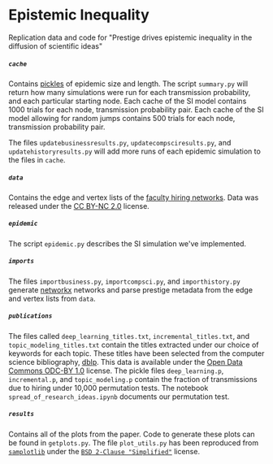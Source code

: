 # Epistemic Inequality

Replication data and code for "Prestige drives epistemic inequality in the diffusion of scientific ideas"

##### `cache`

Contains [pickles](https://docs.python.org/2/library/pickle.html) of epidemic size and length. The script `summary.py` will return how many simulations were run for each transmission probability, and each particular starting node. Each cache of the SI model contains 1000 trials for each node, transmission probability pair. Each cache of the SI model allowing for random jumps contains 500 trials for each node, transmission probability pair. 

The files `updatebusinessresults.py`, `updatecompsciresults.py`, and `updatehistoryresults.py` will add more runs of each epidemic simulation to the files in `cache`.

##### `data`

Contains the edge and vertex lists of the [faculty hiring networks](http://tuvalu.santafe.edu/~aaronc/facultyhiring/). Data was released under the [CC BY-NC 2.0](https://creativecommons.org/licenses/by-nc/2.0/) license.

##### `epidemic`

The script `epidemic.py` describes the SI simulation we've implemented.

##### `imports`

The files `importbusiness.py`, `importcompsci.py`, and `importhistory.py` generate [networkx](https://networkx.github.io) networks and parse prestige metadata from the edge and vertex lists from `data`.

##### `publications`

The files called `deep_learning_titles.txt`, `incremental_titles.txt`, and `topic_modeling_titles.txt` contain the titles extracted under our choice of keywords for each topic. These titles have been selected from the computer science bibliography, [dblp](http://dblp.uni-trier.de). This data is available under the [Open Data Commons ODC-BY 1.0](http://dblp.uni-trier.de/faq/Under+what+license+is+the+data+from+dblp+released.html) license. The pickle files `deep_learning.p`, `incremental.p`, and `topic_modeling.p` contain the fraction of transmissions due to hiring under 10,000 permutation tests. The notebook `spread_of_research_ideas.ipynb` documents our permutation test.

##### `results`

Contains all of the plots from the paper. Code to generate these plots can be found in `getplots.py`. The file `plot_utils.py` has been reproduced from [`samplotlib`](https://github.com/samfway/samplotlib) under the [`BSD 2-Clause "Simplified"`](https://github.com/samfway/samplotlib/blob/master/LICENSE) license.





